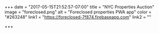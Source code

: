 +++
date = "2017-05-15T21:52:57-07:00"
title = "NYC Properties Auction"
image = "foreclosed.png"
alt = "Foreclosed properties PWA app"
color = "#263248"
link1 = "https://foreclosed-7f874.firebaseapp.com"
link2 = ""

+++
